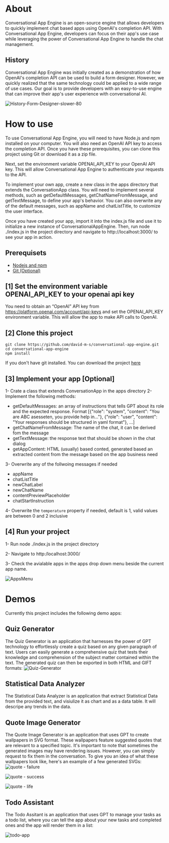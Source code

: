 # About
Conversational App Engine is an open-source engine that allows developers to quickly implement chat based apps using OpenAI's completion API. With Conversational App Engine, developers can focus on their app's use case while leveraging the power of Conversational App Engine to handle the chat management.

## History
Conversational App Engine was initially created as a demonstration of how OpenAI's completion API can be used to build a form designer. However, we quickly realized that the same technology could be applied to a wide range of use cases. Our goal is to provide developers with an easy-to-use engine that can improve their app's user experience with conversational AI.

![History-Form-Designer-slower-80](https://user-images.githubusercontent.com/129025554/229411348-b2d4da89-bce9-483d-93b0-29ec698172c6.gif)


# How to use
To use Conversational App Engine, you will need to have Node.js and npm installed on your computer. You will also need an OpenAI API key to access the completion API. Once you have these prerequisites, you can clone this project using Git or download it as a zip file.

Next, set the environment variable OPENAI_API_KEY to your OpenAI API key. This will allow Conversational App Engine to authenticate your requests to the API.

To implement your own app, create a new class in the apps directory that extends the ConversationApp class. You will need to implement several methods, such as getDefaultMessages, getChatNameFromMessage, and getTextMessage, to define your app's behavior. You can also overwrite any of the default messages, such as appName and chatListTitle, to customize the user interface.

Once you have created your app, import it into the index.js file and use it to initialize a new instance of ConversationalAppEngine. Then, run node ./index.js in the project directory and navigate to http://localhost:3000/ to see your app in action.

## Prerequisets
* [Nodejs and npm](https://nodejs.org/en/download)
* [Git (Optional)](https://git-scm.com/book/en/v2/Getting-Started-Installing-Git)

## [1] Set the environment variable OPENAI_API_KEY to your openai api key
You need to obtain an “OpenAI” API key from https://platform.openai.com/account/api-keys and set the OPENAI_API_KEY environment variable. This will allow the app to make API calls to OpenAI.


## [2] Clone this project
```
git clone https://github.com/david-m-s/conversational-app-engine.git
cd conversational-app-engine
npm install
```
If you don't have git installed. You can download the project [here](https://github.com/ameramayreh/conversational-app-engine/archive/refs/heads/main.zip)

## [3] Implement your app [Optional]
1- Crate a class that extends ConversationApp in the apps directory
2- Implement the following methods:
- getDefaultMessages: an array of instructions that tells GPT about its role and the expected response. Format [{"role": "system", "content": "You are ABC asesseten, you provide help in..."}, {"role": "user", "content": "Your responses should be structured in yaml format"}, ...]
- getChatNameFromMessage: The name of the chat, it can be derived fom the message
- getTextMessage: the response text that should be shown in the chat dialog
- getAppContent: HTML (usually) based conted, generated based an extracted content from the message based on the app business need

3- Overwrite any of the follwoing messages if needed
- appName
- chatListTitle
- newChatLabel
- newChatName
- contentPreviewPlaceholder
- chatStartInstruction

4- Overwrite the `temperature` property if needed, default is 1, valid values are between 0 and 2 inclusive

## [4] Run your project
1- Run node ./index.js in the project directory

2- Navigate to http:/localhost:3000/

3- Check the avialable apps in the apps drop down menu beside the current app name.

![AppsMenu](https://user-images.githubusercontent.com/129025554/235294471-75ba27f4-4109-4cc2-81d4-6d38ef93ec5f.PNG)


# Demos
Currently this project includes the following demo apps:

## Quiz Generator
The Quiz Generator is an application that harnesses the power of GPT technology to effortlessly create a quiz based on any given paragraph of text. Users can easily generate a comprehensive quiz that tests their knowledge and comprehension of the subject matter contained within the text. The generated quiz can then be exported in both HTML and GIFT formats:
![Quiz-Generator](https://user-images.githubusercontent.com/129025554/234749558-28ec7c9f-805e-4e42-9886-74f5e0872faa.PNG)


## Statistical Data Analyzer
The Statistical Data Analyzer is an application that extract Statistical Data from the provided text, and visiulize it as chart and as a data table. It will descripe any trends in the data.



## Quote Image Generator
The Quote Image Generator is an application that uses GPT to create wallpapers in SVG format. These wallpapers feature suggested quotes that are relevant to a specified topic. It's important to note that sometimes the generated images may have rendering issues. However, you can simply request to fix them in the conversation. To give you an idea of what these wallpapers look like, here's an example of a few generated SVGs:
![quote - failure](https://user-images.githubusercontent.com/129025554/233998565-b5e51ef3-e3e9-42bd-af25-f283f2885d29.svg)

![quote - success](https://user-images.githubusercontent.com/129025554/234000131-793d5b14-3404-4a09-8eeb-314e6dcb8c64.svg)

![quote - life](https://user-images.githubusercontent.com/129025554/233998665-66b3552c-e6f5-4546-bb47-32e93ccb6494.svg)


## Todo Assistant
The Todo Assitant is an application that uses GPT to manage your tasks as a todo list, where you can tell the app about your new tasks and completed ones and the app will render them in a list:

![todo-app](https://user-images.githubusercontent.com/129025554/235294800-4dec094d-4982-463e-8b4b-338097037581.PNG)

